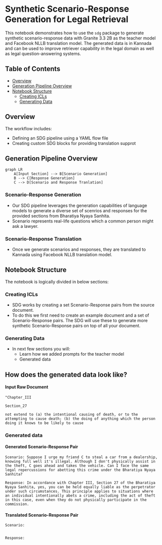 # Synthetic Scenario-Response Generation for Legal Retrieval

This notebook demonstrates how to use the `sdg` package to generate synthetic scenario-response data with Granite 3.3 2B as the teacher model and Facebook NLLB translation model. The generated data is in Kannada and can be used to improve retriever capability in the legal domain as well as legal question-answering systems.

## Table of Contents
- [Overview](#overview)
- [Generation Pipeline Overview](#reasoning-pipeline-overview)
- [Notebook Structure](#notebook-structure)
  - [Creating ICLs](#creating-icls)
  - [Generating Data](#generating-data)

## Overview

The workflow includes:

- Defining an SDG pipeline using a YAML flow file
- Creating custom SDG blocks for providing translation supprot

## Generation Pipeline Overview

```mermaid
graph LR
    A[Input Section] --> B[Scenario Generation]
    B --> C[Response Generation]
    C --> D[Scenario and Response Tranlation]
```

### Scenario-Response Generation

* Our SDG pipeline leverages the generation capabilities of language models to generate a diverse set of scenrios and responses for the provided sections from Bharatiya Nyaya Sanhita.
* Scenario represents real-life questions which a common person might ask a lawyer.

### Scenario-Response Translation

* Once we generate scenarios and responses, they are translated to Kannada using Facebook NLLB translation model.

## Notebook Structure
The notebook is logically divided in below sections:
### Creating ICLs
- SDG works by creating a set Scenario-Response pairs from the source document.
- To do this we first need to create an example document and a set of Scenario-Response pairs. The SDG will use these to generate more synthetic Scenario-Response pairs on top of all your document.

### Generating Data
- In next few sections you will:
    - Learn how we added prompts for the teacher model
    - Generated data

## How does the generated data look like?

#### Input Raw Document
```text
"Chapter_III

Section_27

not extend to (a) the intentional causing of death, or to the attempting to cause death; (b) the doing of anything which the person doing it knows to be likely to cause
```


### Generated data

#### Generated Scenario-Response Pair
```text
Scenario: Suppose I urge my friend C to steal a car from a dealership, knowing full well it's illegal. Although I don't physically assist in the theft, C goes ahead and takes the vehicle. Can I face the same legal repercussions for abetting this crime under the Bharatiya Nyaya Sanhita?

Response: In accordance with Chapter III, Section 27 of the Bharatiya Nyaya Sanhita, yes, you can be held equally liable as the perpetrator under such circumstances. This principle applies to situations where an individual intentionally abets a crime, including the act of theft in this case, even when they do not physically participate in the commission.
```

#### Translated Scenario-Response Pair
```text
Scenario:


Response:
```

